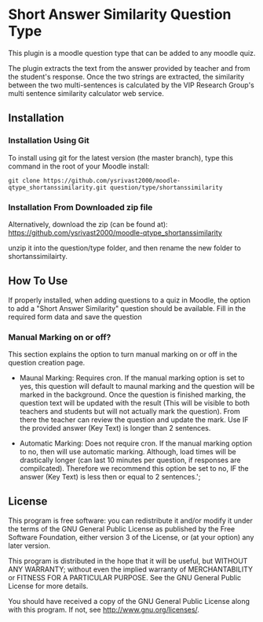 # Short Answer Similarity Question Type

This plugin is a moodle question type that can be added to any moodle quiz.

The plugin extracts the text from the answer provided by teacher and from the student's response. Once the two strings are extracted, the similarity between the two multi-sentences is calculated by the VIP Research Group's multi sentence similarity calculator web service.

## Installation

### Installation Using Git 

To install using git for the latest version (the master branch), type this command in the
root of your Moodle install:

    git clone https://github.com/ysrivast2000/moodle-qtype_shortanssimilarity.git question/type/shortanssimilarity

### Installation From Downloaded zip file

Alternatively, download the zip (can be found at): https://github.com/ysrivast2000/moodle-qtype_shortanssimilarity

unzip it into the question/type folder, and then rename the new folder to shortanssimilairty.

## How To Use

If properly installed, when adding questions to a quiz in Moodle, the option to add a "Short Answer Similarity" question should be available. Fill in the required form data and save the question

### Manual Marking on or off?

This section explains the option to turn manual marking on or off in the question creation page.

- Maunal Marking: Requires cron. If the manual marking option is set to yes, this question will default to maunal marking and the question will be marked in the background. Once the question is finished marking, the question text will be updated with the result (This will be visible to both teachers and students but will not actually mark the question). From there the teacher can review the question and update the mark. Use IF the provided answer (Key Text) is longer than 2 sentences.

- Automatic Marking: Does not require cron. If the manual marking option to no, then will use automatic marking. Although, load times will be drastically longer (can last 10 minutes per question, if responses are compilcated). Therefore we recommend this option be set to no, IF the answer (Key Text) is less then or equal to 2 sentences.';

## License

This program is free software: you can redistribute it and/or modify it under the terms of the GNU General Public License as published by the Free Software Foundation, either version 3 of the License, or (at your option) any later version.

This program is distributed in the hope that it will be useful, but WITHOUT ANY WARRANTY; without even the implied warranty of MERCHANTABILITY or FITNESS FOR A PARTICULAR PURPOSE. See the GNU General Public License for more details.

You should have received a copy of the GNU General Public License along with this program. If not, see http://www.gnu.org/licenses/.
